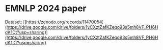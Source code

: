 # EMNLP 2024 paper

Dataset: [[https://zenodo.org/records/11470054](https://drive.google.com/drive/folders/1yCXztZafKZeqo93s5mh8VF_PH6HdK1Dt?usp=sharing)](https://drive.google.com/drive/folders/1yCXztZafKZeqo93s5mh8VF_PH6HdK1Dt?usp=sharing)
